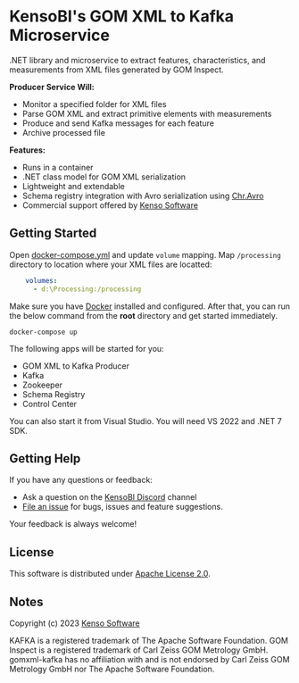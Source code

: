# KensoBI's GOM XML to Kafka Microservice

.NET library and microservice to extract features, characteristics, and measurements from XML files generated by GOM Inspect.

**Producer Service Will:**

- Monitor a specified folder for XML files
- Parse GOM XML and extract primitive elements with measurements
- Produce and send Kafka messages for each feature
- Archive processed file

**Features:**

- Runs in a container
- .NET class model for GOM XML serialization
- Lightweight and extendable
- Schema registry integration with Avro serialization using [Chr.Avro](https://github.com/ch-robinson/dotnet-avro)
- Commercial support offered by [Kenso Software](https://kensobi.com)

## Getting Started

Open [docker-compose.yml](docker-compose.yml) and update `volume` mapping. Map `/processing` directory to location where your XML files are locatted:

```yml
    volumes:
      - d:\Processing:/processing
```

Make sure you have [Docker](https://docker.com/) installed and configured. After that, you can run the below command from the **root** directory and get started immediately.

```console
docker-compose up
```

The following apps will be started for you:

- GOM XML to Kafka Producer
- Kafka
- Zookeeper
- Schema Registry
- Control Center

You can also start it from Visual Studio. You will need VS 2022 and .NET 7 SDK.

## Getting Help

If you have any questions or feedback:

- Ask a question on the [KensoBI Discord](https://discord.gg/JDzMTcQBca) channel
- [File an issue](https://github.com/KensoBI/gomxml-kafka/issues/new) for bugs, issues and feature suggestions.

Your feedback is always welcome!

## License

This software is distributed under [Apache License 2.0](license).

## Notes

Copyright (c)
2023 [Kenso Software](https://kensobi.com)

KAFKA is a registered trademark of The Apache Software Foundation. GOM Inspect is a registered trademark of Carl Zeiss GOM Metrology GmbH. gomxml-kafka has no affiliation with and is not endorsed by Carl Zeiss GOM Metrology GmbH nor The Apache Software Foundation.
